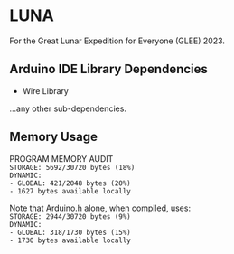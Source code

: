 # LUNA
For the Great Lunar Expedition for Everyone (GLEE) 2023.

## Arduino IDE Library Dependencies
- Wire Library

...any other sub-dependencies.

## Memory Usage
PROGRAM MEMORY AUDIT  
`STORAGE: 5692/30720 bytes (18%)`  
`DYNAMIC:`  
`- GLOBAL: 421/2048 bytes (20%)`  
`- 1627 bytes available locally`   
  
Note that Arduino.h alone, when compiled, uses:     
`STORAGE: 2944/30720 bytes (9%)`  
`DYNAMIC:`  
`- GLOBAL: 318/1730 bytes (15%)`  
`- 1730 bytes available locally`  